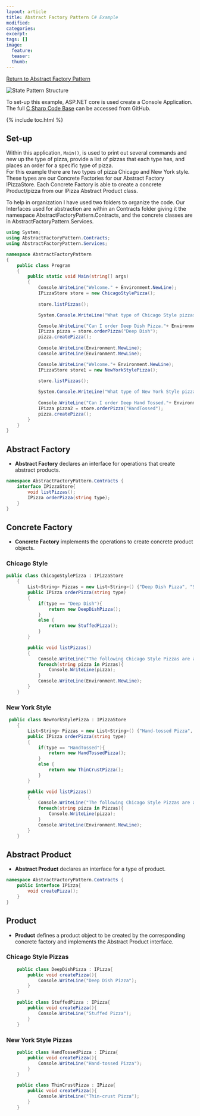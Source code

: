 ```yaml
---
layout: article
title: Abstract Factory Pattern C# Example
modified:
categories: 
excerpt: 
tags: []
image:
  feature: 
  teaser:
  thumb:
---
```


<a href="{{ site.url }}/creational/abstractFactory" class="btn"> <i class="fa fa-arrow-left" aria-hidden="true"></i> Return to Abstract Factory Pattern</a>

![State Pattern Structure](http://www.dofactory.com/images/diagrams/net/abstract.gif)

To set-up this example,  ASP.NET core is used create a Console Application. The full <a href="https://github.com/2joephillips/DPatterns-Examples/tree/master/creational/abstractFactory/csharp" target="_blank">C Sharp Code Base</a> can be accessed from GitHub.

{% include toc.html %}

## Set-up
Within this application, <code>Main()</code>, is used to print out several commands and new up the type of 
pizza, provide a list of pizzas that each type has, and places an order for a specific type of pizza.  
For this example there are two types of pizza Chicago and New York style. These types are our Concrete Factories for our Abstract Factory IPizzaStore.
Each Concrete Factory is able to create a concrete Product/pizza from our IPizza Abstract Product class.

To help in organization I have used two folders to organize the code. Our Interfaces used for abstraction are within an Contracts folder giving it the namespace
AbstractFactoryPattern.Contracts, and the concrete classes are in AbstractFactoryPattern.Services.

```csharp
using System;
using AbstractFactoryPattern.Contracts;
using AbstractFactoryPattern.Services;

namespace AbstractFactoryPattern
{
    public class Program
    {
        public static void Main(string[] args)
        {
            Console.WriteLine("Welcome." + Environment.NewLine);
            IPizzaStore store = new ChicagoStylePizza();
            
            store.listPizzas();

            System.Console.WriteLine("What type of Chicago Style pizzas' do you have?"+ Environment.NewLine);

            Console.WriteLine("Can I order Deep Dish Pizza."+ Environment.NewLine);  
            IPizza pizza = store.orderPizza("Deep Dish");
            pizza.createPizza();
            
            Console.WriteLine(Environment.NewLine);
            Console.WriteLine(Environment.NewLine);

            Console.WriteLine("Welcome."+ Environment.NewLine);
            IPizzaStore store1 = new NewYorkStylePizza();
            
            store.listPizzas();

            System.Console.WriteLine("What type of New York Style pizzas' do you have?"+ Environment.NewLine);
            
            Console.WriteLine("Can I order Deep Hand Tossed."+ Environment.NewLine);
            IPizza pizza2 = store.orderPizza("HandTossed");
            pizza.createPizza();
        }
    }
}
```

## Abstract Factory
* **Abstract Factory** declares an interface for operations that create abstract products.

```csharp
namespace AbstractFactoryPattern.Contracts {
    interface IPizzaStore{
        void listPizzas();
        IPizza orderPizza(string type);
    }
}
```

## Concrete Factory
* **Concrete Factory** implements the operations to create concrete product objects.

### Chicago Style
```csharp
public class ChicagoStylePizza : IPizzaStore
    {
        List<String> Pizzas = new List<String>() {"Deep Dish Pizza", "Stuffed Pizza"};
        public IPizza orderPizza(string type)
        {
            if(type == "Deep Dish"){
                return new DeepDishPizza();
            }
            else {
                return new StuffedPizza();
            }
        }

        public void listPizzas()
        {
            Console.WriteLine("The following Chicago Style Pizzas are available");
            foreach(string pizza in Pizzas){
                Console.WriteLine(pizza);
            }
            Console.WriteLine(Environment.NewLine);
        }
    }
```
### New York Style
```csharp
 public class NewYorkStylePizza : IPizzaStore
    {
        List<String> Pizzas = new List<String>() {"Hand-tossed Pizza", "Thin-crust Pizza"};
        public IPizza orderPizza(string type)
        {
            if(type == "HandTossed"){
                return new HandTossedPizza();
            }
            else {
                return new ThinCrustPizza();
            }
        }

        public void listPizzas()
        {
            Console.WriteLine("The following Chicago Style Pizzas are available" );
            foreach(string pizza in Pizzas){
                Console.WriteLine(pizza);
            }
            Console.WriteLine(Environment.NewLine);
        }
    }
```

## Abstract Product
* **Abstract Product** declares an interface for a type of product.

```csharp
namespace AbstractFactoryPattern.Contracts {
    public interface IPizza{
        void createPizza();
    }
}
```

## Product
* **Product** defines a product object to be created by the corresponding concrete factory and implements the Abstract Product interface.

### Chicago Style Pizzas
```csharp
    public class DeepDishPizza : IPizza{
        public void createPizza(){
            Console.WriteLine("Deep Dish Pizza");
        }
    }
```

```csharp
    public class StuffedPizza : IPizza{
        public void createPizza(){
            Console.WriteLine("Stuffed Pizza");
        }
    }
```

### New York Style Pizzas
```csharp
    public class HandTossedPizza : IPizza{
        public void createPizza(){
            Console.WriteLine("Hand-tossed Pizza");
        }
    }
```

```csharp
    public class ThinCrustPizza : IPizza{
        public void createPizza(){
            Console.WriteLine("Thin-crust Pizza");
        }
    }
```